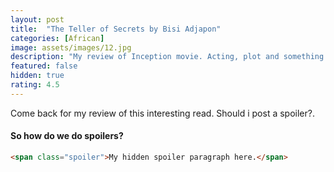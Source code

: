 ```yaml
---
layout: post
title:  "The Teller of Secrets by Bisi Adjapon"
categories: [African]
image: assets/images/12.jpg
description: "My review of Inception movie. Acting, plot and something else in this short description."
featured: false
hidden: true
rating: 4.5
---
```


Come back for my review of this interesting read.
<span class="spoiler">Should i post a spoiler?.</span>

#### So how do we do spoilers?

```html
<span class="spoiler">My hidden spoiler paragraph here.</span>
```
